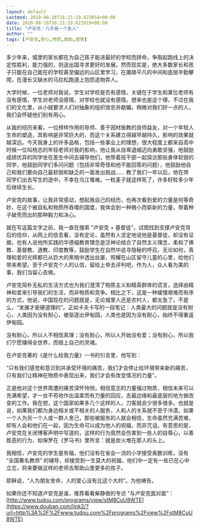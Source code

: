 ```yaml
---
layout: default
Lastmod: 2010-08-16T16:21:19.623054+00:00
date: 2010-08-16T16:21:19.622919+00:00
title: "卢安克：几乎是一个圣人"
author: ""
tags: [卢安克,耐心,物质,鼓励,感情]
---
```


多少年来，城里的家长都在为自己孩子能进最好的学校而拼命，争取起跑线上的决定性胜利，能力强的，则送出国寻求更好的发展。然而现实是，绝大多数家长和孩子只能在自己能在的学校甚至偏远的山区里学习，在庸碌平凡的中间和底层辛勤攀爬，在漫长又缺水的马拉松跑道上抱怨造物弄人。  

大学时候，一位老师对我说，学生对学校是否有感情，关键在于学生和某位老师有没有感情，学生对老师没感情，对学校也就没有感情。想来也是这个理，不过在我们的文化里，从小就要求人们对抽象的组织效忠并献媚。稍微对我们好一点的人，我们会怀疑他们别有用心。  

从我的经历来看，一位榜样作用的导师、善于因材施教的良师益友，对一个年轻人生命的塑造，其影响是非常巨大的，而这个关系建立得越早越持久，影响的效果就越深远。今天我身上的许多品格，包括一些事业上的理想，很大程度上都来自高中时候一位叫杨志的年轻老师对我的影响，他让我从自卑退缩迈向勇敢坚强，他鼓励成绩优异的同学坐在差生中间去辅导他们，他带着班干部一起探访那些身体软弱的同学，他鼓励同学们多问问题（包括非常奇怪和他不能回答的问题），他鼓励他自己和我们要向自己最软弱和缺乏的一面发出挑战…… 教了我们一年以后，他在带同学们出去写生的途中，不幸在乌江罹难。一粒麦子就这样死了，许多籽粒多少年后继续生长。  

卢安克的故事，让我非常感动，想起我自己的经历，也再次看到爱的力量是何等奇妙，在这个被自私和物质所吞噬的国度，我体会到一种微小而崭新的力量，带着种子破壳而出的那种毅力和决心。  

就在写这篇文字之前，我一直在搜索 “卢安克 + 基督徒”，试图找到支撑卢安克背后的信仰，从网上的信息看，没有定论，虽然有人坚定地说他是基督徒，却没有证据，也有人说他所实践的华德福教育理念是泛神论结合了自然主义理念，柔和了佛教、基督教、道教、印度教等，鼓励学生在自然中追寻隐秘的呼召。无论如何，真理和爱的光辉都已从巨大的黑暗中透出丝屡，照耀在山区留守儿童的心里，给他们带来希望。至于卢安克个人的认信，留给上帝去评判吧，作为人，众人看为美的事，我们当留心去做。  

卢安克简朴无私的生活方式也为我们澄清了物质主义和精英群体的谎言，选择由精神和爱来引导我们的生活，而非物质和竞争。相比之下，这是一种缓慢艰难而有序的方式，他说，中国现在的问题就是，无论城里人还是农村人，都太急了。不是么，“发展才是硬道理的”。正如卡夫卡写的一段笔记：人类最大的问题就是没有耐心，人类因为没有耐心，被驱逐出伊甸园，人类也是因为没有耐心，始终不得重返伊甸园。  

没有耐心，所以人不相信真理；没有耐心，所以人开始没有爱；没有耐心，所以我们宁愿赚得全世界，而赔上自己的灵魂。  

在卢安克著的《是什么给我力量》一书的引言里，他写到：  

“只有我们感觉和意识到并承受环境的痛苦，我们才会停止给环境带来新的痛苦，只有我们让精神在物质中表现出来，我们才会有改变情况的力量”。  

正是他对这个世界周遭的痛苦深怀怜悯，相信意志的力量强过物质，相信未来可以充满希望，才一丝不苟地作出温柔而有力量的回应，去最边缘和最底层的地方做改变的工作。我在想，这个国家如果多几个这样的人，刀客就会少很多很多。也就是说，如果我们都为身边相关或不相关的人服务，人和人的关系就不至于冷漠。如果一个人为另一个人或一群人舍己，那些被服务的人就会相信，生命虽然充满苦难，却有人会和他们在一起，因为生命可以成为他人的祝福，而非咒诅。有意思的是，卢安克在关闭博客声明中写道的，这样的行为竟然会伤害到一些人的自尊心，以善胜恶的行为，如保罗在《罗马书》里所言：就是炭火堆在那人的头上。  

我相信，卢安克的学生是有福，他们没有在省会一流的小学接受奥数训练，没有 “全国著名教师” 的辅导，却接受到一生莫大的祝福，他们中一定有一些已在心中立志，将来要做这样的老师去帮助山里更多的孩子。  

耶稣说，“人为朋友舍命，人的爱心没有比这个大的”。为他祷告。  

如果你还不知道卢安克是谁，推荐看看柴静做的专访 “与卢安克面对面”：[http://www.tudou.com/programs/view/stM8CuU8WTE](https://www.douban.com/link2/?url=http%3A%2F%2Fwww.tudou.com%2Fprograms%2Fview%2FstM8CuU8WTE)

